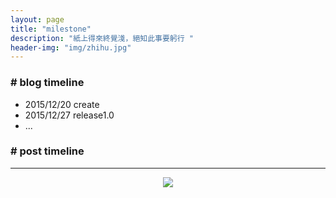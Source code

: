 ```yaml
---
layout: page
title: "milestone"
description: "紙上得來終覺淺，絕知此事要躬行 "
header-img: "img/zhihu.jpg"
---
```




### # blog timeline
+ 2015/12/20 create
+ 2015/12/27 release1.0
+ ...



### # post timeline



--------------------

<center>
    <p><img src="http://7xpcef.com1.z0.glb.clouddn.com/Windows%2010%20x64-2015-12-23-20-33-23.png" align="center"></p>
</center>

